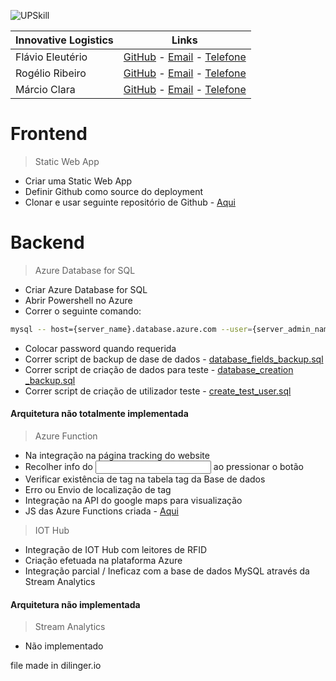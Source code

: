 ![UPSkill](https://upskill.pt/wp-content/uploads/2021/10/Logo_UPskill_VERDE-1.jpg)


|Innovative Logistics |Links |
| ------ | ------ |
|Flávio Eleutério| [GitHub](https://github.com/Jammer23rd) - [Email](mailto:flavioept@gmail.com) - [Telefone](tel:00351918396034)|
|Rogélio Ribeiro| [GitHub](https://github.com/Rovez) - [Email](mailto:rogelioribeiro@hotmail.com) - [Telefone](tel:00351935429255) |
|Márcio Clara|[GitHub](https://github.com/MClara10) - [Email](mailto:marcio_clara@hotmail.com) - [Telefone](tel:00351916817578)|

# Frontend

> Static Web App
- Criar uma Static Web App
- Definir Github como source do deployment
- Clonar e usar seguinte repositório de Github - [Aqui](https://github.com/Jammer23rd/webrfid) 

# Backend

> Azure Database for SQL
- Criar Azure Database for SQL
- Abrir Powershell no Azure
- Correr o seguinte comando:
```sh
mysql -- host={server_name}.database.azure.com --user={server_admin_name}@{server} -p
```
- Colocar password quando requerida
- Correr script de backup de dase de dados - [database_fields_backup.sql](https://github.com/Jammer23rd/upskill_files) 
- Correr script de criação de dados para teste - [database_creation _backup.sql](https://github.com/Jammer23rd/upskill_files) 
- Correr script de criação de utilizador teste - [create_test_user.sql](https://github.com/Jammer23rd/webrfid) 

####  Arquitetura não totalmente implementada

> Azure Function
- Na integração na página tracking do website
- Recolher info do <input name=tag> ao pressionar o botão
- Verificar existência de tag na tabela tag da Base de dados
- Erro ou Envio de localização de tag
- Integração na API do google maps para visualização
- JS das Azure Functions criada - [Aqui](https://github.com/Jammer23rd/upskill_files) 

> IOT Hub
- Integração de IOT Hub com leitores de RFID
- Criação efetuada na plataforma Azure
- Integração parcial / Ineficaz com a base de dados MySQL através da Stream Analytics
####  Arquitetura não implementada
> Stream Analytics
- Não implementado

file made in dilinger.io 